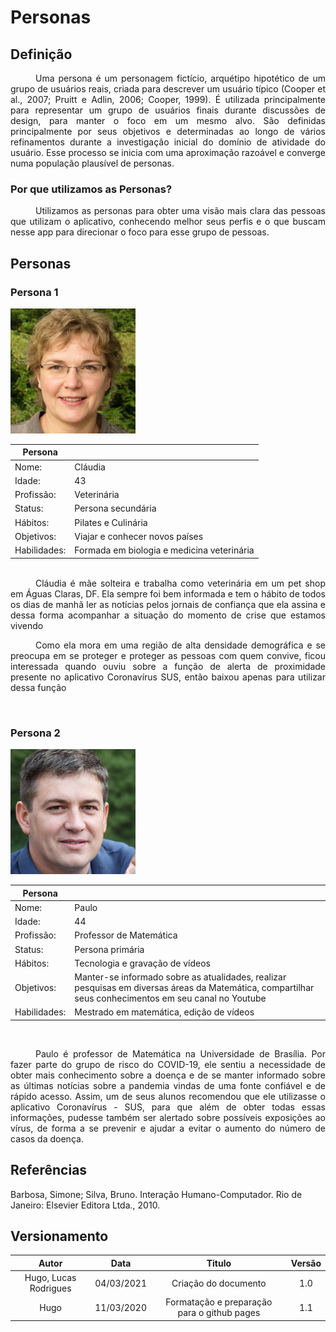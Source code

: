 # Personas

## Definição
<div style="text-indent: 40px; text-align: justify"/>
Uma persona é um personagem fictício, arquétipo hipotético de um grupo de usuários reais, criada para descrever um usuário típico (Cooper et al., 2007; Pruitt e Adlin, 2006; Cooper, 1999). É utilizada principalmente para representar um grupo de usuários finais durante discussões de design, para manter o foco em um mesmo alvo. São definidas principalmente por seus objetivos e determinadas ao longo de vários refinamentos durante a investigação inicial do domínio de atividade do usuário. Esse processo se inicia com uma aproximação razoável e converge numa população plausível de personas.
</div>

### Por que utilizamos as Personas?
<div style="text-indent: 40px; text-align: justify"/>
Utilizamos as personas para obter uma visão mais clara das pessoas
que utilizam o aplicativo, conhecendo melhor seus perfis e o que buscam nesse app para direcionar o foco para esse grupo de pessoas.
</div>

## Personas

### Persona 1
<img width="200" src="https://raw.githubusercontent.com/Requisitos-de-Software/2020.2-Coronavirus-SUS/devel/docs/assets/personas/claudia.jpeg">

|Persona||
|--|--|
Nome: | Cláudia  
Idade: | 43  
Profissão: | Veterinária
Status: | Persona secundária
Hábitos: | Pilates e Culinária
Objetivos: | Viajar e conhecer novos países
Habilidades: | Formada em biologia e medicina veterinária  

</br>
<div style="text-indent: 40px; text-align: justify"/>
Cláudia é mãe solteira e trabalha como veterinária em um pet shop em Águas Claras, DF. Ela sempre foi bem informada e tem o hábito de todos os dias de manhã ler as notícias pelos jornais de confiança que ela assina e dessa forma acompanhar a situação do momento de crise que estamos vivendo

Como ela mora em uma região de alta densidade demográfica e se preocupa em se proteger e proteger as pessoas com quem convive, ficou interessada quando ouviu sobre a função de alerta de proximidade presente no aplicativo Coronavírus SUS, então baixou apenas para utilizar dessa função
</div>

<br>

### Persona 2

<img width="200" src="https://raw.githubusercontent.com/Requisitos-de-Software/2020.2-Coronavirus-SUS/devel/docs/assets/personas/paulo.jpeg">

|Persona||
|--|--|
Nome: | Paulo
Idade: | 44
Profissão: | Professor de Matemática
Status: | Persona primária
Hábitos: | Tecnologia e gravação de vídeos
Objetivos: | Manter-se informado sobre as atualidades, realizar pesquisas em diversas áreas da Matemática, compartilhar seus conhecimentos em seu canal no Youtube
Habilidades: | Mestrado em matemática, edição de vídeos

<br>
<div style="text-indent: 40px; text-align: justify"/>

Paulo é professor de Matemática na Universidade de Brasília. Por fazer parte do grupo de risco do COVID-19, ele sentiu a necessidade de obter mais conhecimento sobre a doença e de se manter informado sobre as últimas notícias sobre a pandemia vindas de uma fonte confiável e de rápido acesso. Assim, um de seus alunos recomendou que ele utilizasse o aplicativo Coronavírus - SUS, para que além de obter todas essas informações, pudesse também ser alertado sobre possíveis exposições ao vírus, de forma a se prevenir e ajudar a evitar o aumento do número de casos da doença.
</div>

## Referências
Barbosa, Simone; Silva, Bruno. Interação Humano-Computador. Rio de Janeiro: Elsevier Editora Ltda., 2010.

## Versionamento
| Autor     | Data       | Titulo     | Versão     |
| :--------:| :--------: | :--------: | :--------: |
| Hugo, Lucas Rodrigues | 04/03/2021 | Criação do documento | 1.0
| Hugo | 11/03/2020     | Formatação e preparação para o github pages | 1.1 |
